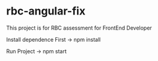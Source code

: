 # rbc-angular-fix
This project is for RBC assessment for FrontEnd Developer


Install dependence First -> npm install

Run Project ->  npm start
